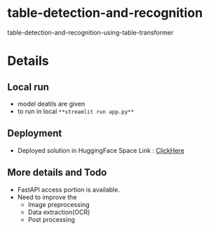 # table-detection-and-recognition
table-detection-and-recognition-using-table-transformer

# Details

## Local run
- model deatils are given
- to run in local ```**streamlit run app.py**```

## Deployment
- Deployed solution in HuggingFace Space Link : [ClickHere](https://huggingface.co/spaces/Abijith/Table-Detection-and-Recognition-using-DETR)

## More details and Todo
- FastAPI access portion is available.
- Need to improve the
    - Image preprocessing
    - Data extraction(OCR)
    - Post processing
